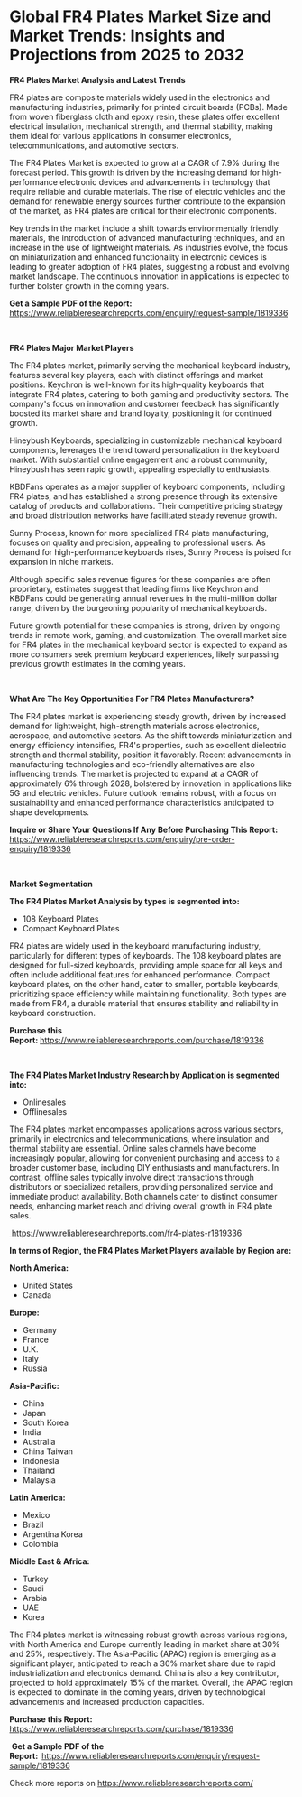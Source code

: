 <p><h1>Global FR4 Plates Market Size and Market Trends: Insights and Projections from 2025 to 2032</h1></p><p><strong>FR4 Plates Market Analysis and Latest Trends</strong></p>
<p><p>FR4 plates are composite materials widely used in the electronics and manufacturing industries, primarily for printed circuit boards (PCBs). Made from woven fiberglass cloth and epoxy resin, these plates offer excellent electrical insulation, mechanical strength, and thermal stability, making them ideal for various applications in consumer electronics, telecommunications, and automotive sectors.</p><p>The FR4 Plates Market is expected to grow at a CAGR of 7.9% during the forecast period. This growth is driven by the increasing demand for high-performance electronic devices and advancements in technology that require reliable and durable materials. The rise of electric vehicles and the demand for renewable energy sources further contribute to the expansion of the market, as FR4 plates are critical for their electronic components.</p><p>Key trends in the market include a shift towards environmentally friendly materials, the introduction of advanced manufacturing techniques, and an increase in the use of lightweight materials. As industries evolve, the focus on miniaturization and enhanced functionality in electronic devices is leading to greater adoption of FR4 plates, suggesting a robust and evolving market landscape. The continuous innovation in applications is expected to further bolster growth in the coming years.</p></p>
<p><strong>Get a Sample PDF of the Report:&nbsp;</strong> <a href="https://www.reliableresearchreports.com/enquiry/request-sample/1819336?utm_campaign=2743&utm_medium=2&utm_source=Github&utm_content=ia&utm_term=01042025&utm_id=fr4-plates">https://www.reliableresearchreports.com/enquiry/request-sample/1819336</a></p>
<p>&nbsp;</p>
<p><strong>FR4 Plates Major Market Players</strong></p>
<p><p>The FR4 plates market, primarily serving the mechanical keyboard industry, features several key players, each with distinct offerings and market positions. Keychron is well-known for its high-quality keyboards that integrate FR4 plates, catering to both gaming and productivity sectors. The company's focus on innovation and customer feedback has significantly boosted its market share and brand loyalty, positioning it for continued growth.</p><p>Hineybush Keyboards, specializing in customizable mechanical keyboard components, leverages the trend toward personalization in the keyboard market. With substantial online engagement and a robust community, Hineybush has seen rapid growth, appealing especially to enthusiasts.</p><p>KBDFans operates as a major supplier of keyboard components, including FR4 plates, and has established a strong presence through its extensive catalog of products and collaborations. Their competitive pricing strategy and broad distribution networks have facilitated steady revenue growth.</p><p>Sunny Process, known for more specialized FR4 plate manufacturing, focuses on quality and precision, appealing to professional users. As demand for high-performance keyboards rises, Sunny Process is poised for expansion in niche markets.</p><p>Although specific sales revenue figures for these companies are often proprietary, estimates suggest that leading firms like Keychron and KBDFans could be generating annual revenues in the multi-million dollar range, driven by the burgeoning popularity of mechanical keyboards.</p><p>Future growth potential for these companies is strong, driven by ongoing trends in remote work, gaming, and customization. The overall market size for FR4 plates in the mechanical keyboard sector is expected to expand as more consumers seek premium keyboard experiences, likely surpassing previous growth estimates in the coming years.</p></p>
<p>&nbsp;</p>
<p><strong>What Are The Key Opportunities For FR4 Plates Manufacturers?</strong></p>
<p><p>The FR4 plates market is experiencing steady growth, driven by increased demand for lightweight, high-strength materials across electronics, aerospace, and automotive sectors. As the shift towards miniaturization and energy efficiency intensifies, FR4's properties, such as excellent dielectric strength and thermal stability, position it favorably. Recent advancements in manufacturing technologies and eco-friendly alternatives are also influencing trends. The market is projected to expand at a CAGR of approximately 6% through 2028, bolstered by innovation in applications like 5G and electric vehicles. Future outlook remains robust, with a focus on sustainability and enhanced performance characteristics anticipated to shape developments.</p></p>
<p><strong>Inquire or Share Your Questions If Any Before Purchasing This Report:</strong> <a href="https://www.reliableresearchreports.com/enquiry/pre-order-enquiry/1819336?utm_campaign=2743&utm_medium=2&utm_source=Github&utm_content=ia&utm_term=01042025&utm_id=fr4-plates">https://www.reliableresearchreports.com/enquiry/pre-order-enquiry/1819336</a></p>
<p>&nbsp;</p>
<p><strong>Market Segmentation</strong></p>
<p><strong>The FR4 Plates Market Analysis by types is segmented into:</strong></p>
<p><ul><li>108 Keyboard Plates</li><li>Compact Keyboard Plates</li></ul></p>
<p><p>FR4 plates are widely used in the keyboard manufacturing industry, particularly for different types of keyboards. The 108 keyboard plates are designed for full-sized keyboards, providing ample space for all keys and often include additional features for enhanced performance. Compact keyboard plates, on the other hand, cater to smaller, portable keyboards, prioritizing space efficiency while maintaining functionality. Both types are made from FR4, a durable material that ensures stability and reliability in keyboard construction.</p></p>
<p><strong>Purchase this Report:&nbsp;</strong><a href="https://www.reliableresearchreports.com/purchase/1819336?utm_campaign=2743&utm_medium=2&utm_source=Github&utm_content=ia&utm_term=01042025&utm_id=fr4-plates">https://www.reliableresearchreports.com/purchase/1819336</a></p>
<p>&nbsp;</p>
<p><strong>The FR4 Plates Market Industry Research by Application is segmented into:</strong></p>
<p><ul><li>Onlinesales</li><li>Offlinesales</li></ul></p>
<p><p>The FR4 plates market encompasses applications across various sectors, primarily in electronics and telecommunications, where insulation and thermal stability are essential. Online sales channels have become increasingly popular, allowing for convenient purchasing and access to a broader customer base, including DIY enthusiasts and manufacturers. In contrast, offline sales typically involve direct transactions through distributors or specialized retailers, providing personalized service and immediate product availability. Both channels cater to distinct consumer needs, enhancing market reach and driving overall growth in FR4 plate sales.</p></p>
<p><a href="https://www.reliableresearchreports.com/fr4-plates-r1819336?utm_campaign=2743&utm_medium=2&utm_source=Github&utm_content=ia&utm_term=01042025&utm_id=fr4-plates">&nbsp;https://www.reliableresearchreports.com/fr4-plates-r1819336</a></p>
<p><strong>In terms of Region, the FR4 Plates Market Players available by Region are:</strong></p>
<p>
    <p> <strong> North America: </strong>
        <ul>
            <li>United States</li>
            <li>Canada</li>
        </ul>
        </p> 
    <p> <strong> Europe: </strong>
        <ul>
            <li>Germany</li>
            <li>France</li>
            <li>U.K.</li>
            <li>Italy</li>
            <li>Russia</li>
        </ul>
        </p> 
    <p> <strong> Asia-Pacific: </strong>
        <ul>
            <li>China</li>
            <li>Japan</li>
            <li>South Korea</li>
            <li>India</li>
            <li>Australia</li>
            <li>China Taiwan</li>
            <li>Indonesia</li>
            <li>Thailand</li>
            <li>Malaysia</li>
        </ul>
        </p> 
    <p> <strong> Latin America: </strong>
        <ul>
            <li>Mexico</li>
            <li>Brazil</li>
            <li>Argentina Korea</li>
            <li>Colombia</li>
        </ul>
        </p> 
    <p> <strong> Middle East & Africa: </strong>
        <ul>
            <li>Turkey</li>
            <li>Saudi</li>
            <li>Arabia</li>
            <li>UAE</li>
            <li>Korea</li>
        </ul>
    </p>
    </p>
<p><p>The FR4 plates market is witnessing robust growth across various regions, with North America and Europe currently leading in market share at 30% and 25%, respectively. The Asia-Pacific (APAC) region is emerging as a significant player, anticipated to reach a 30% market share due to rapid industrialization and electronics demand. China is also a key contributor, projected to hold approximately 15% of the market. Overall, the APAC region is expected to dominate in the coming years, driven by technological advancements and increased production capacities.</p></p>
<p><strong>Purchase this Report: </strong><a href="https://www.reliableresearchreports.com/purchase/1819336?utm_campaign=2743&utm_medium=2&utm_source=Github&utm_content=ia&utm_term=01042025&utm_id=fr4-plates">https://www.reliableresearchreports.com/purchase/1819336</a></p>
<p>&nbsp;<strong>Get a Sample PDF of the Report:&nbsp;&nbsp;</strong><a href="https://www.reliableresearchreports.com/enquiry/request-sample/1819336?utm_campaign=2743&utm_medium=2&utm_source=Github&utm_content=ia&utm_term=01042025&utm_id=fr4-plates">https://www.reliableresearchreports.com/enquiry/request-sample/1819336</a></p>
<p><strong></strong></p>
<p>Check more reports on <a href="https://www.reliableresearchreports.com/?utm_campaign=2743&utm_medium=2&utm_source=Github&utm_content=ia&utm_term=01042025&utm_id=fr4-plates">https://www.reliableresearchreports.com/</a></p>